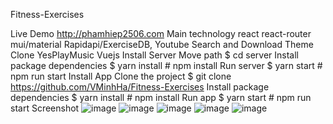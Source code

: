 Fitness-Exercises

Live Demo
http://phamhiep2506.com
Main technology
react
react-router
mui/material
Rapidapi/ExerciseDB, Youtube Search and Download
Theme Clone YesPlayMusic Vuejs
Install Server
Move path
$ cd server
Install package dependencies
$ yarn install # npm install
Run server
$ yarn start # npm run start
Install App
Clone the project
$ git clone https://github.com/VMinhHa/Fitness-Exercises
Install package dependencies
$ yarn install # npm install
Run app
$ yarn start # npm run start
Screenshot
![image](https://user-images.githubusercontent.com/76875835/176940049-0dc9a91b-0846-40d7-9c94-c9a5765daa24.png)
![image](https://user-images.githubusercontent.com/76875835/176940180-1766d39f-6885-4e35-8a92-f5e767dadf7f.png)
![image](https://user-images.githubusercontent.com/76875835/176940401-60171ba0-6368-4128-bc44-55d8f97fd16c.png)
![image](https://user-images.githubusercontent.com/76875835/176940461-7fb2fd6a-4886-4150-8776-a1f0e43b0de1.png)
![image](https://user-images.githubusercontent.com/76875835/176940497-9844a87f-0ef6-4b85-92c1-908df1d64bc4.png)
